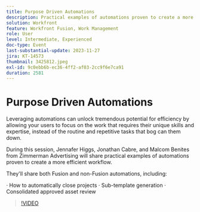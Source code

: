 ```yaml
---
title: Purpose Driven Automations
description: Practical examples of automations proven to create a more efficient workflow.
solution: Workfront
feature: Workfront Fusion, Work Management
role: User
level: Intermediate, Experienced
doc-type: Event
last-substantial-update: 2023-11-27
jira: KT-14573
thumbnail: 3425812.jpeg
exl-id: 9c0ebb6b-ec36-4ff2-af03-2cc9f6e7ca91
duration: 2581
---
```

# Purpose Driven Automations

Leveraging automations can unlock tremendous potential for efficiency by allowing your users to focus on the work that requires their unique skills and expertise, instead of the routine and repetitive tasks that bog can them down.

During this session, Jennafer Higgs, Jonathan Cabre, and Malcom Benites from Zimmerman Advertising will share practical examples of automations proven to create a more efficient workflow.

They'll share both Fusion and non-Fusion automations, including:

· How to automatically close projects
· Sub-template generation
· Consolidated approved asset review

>[!VIDEO](https://video.tv.adobe.com/v/3425812/?learn=on)

